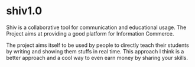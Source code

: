 # shiv1.0
Shiv is a collaborative tool for communication and educational usage.
The Project aims at providing a good platform for Information Commerce.

The project aims itself to be used by people to directly teach their students by writing and showing them stuffs in real time.
This approach I think is a better approach and a cool way to even earn money by sharing your skills.
